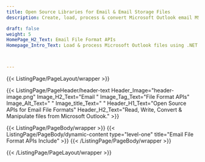 ```yaml
---
title: Open Source Libraries for Email & Email Storage Files
description: Create, load, process & convert Microsoft Outlook email MSG & email storage PST & OST files.

draft: false
weight: 5
HomePage_H2_Text: Email File Format APIs
Homepage_Intro_Text: Load & process Microsoft Outlook files using .NET & Java-based open source libraries.



---
```


{{< ListingPage/PageLayout/wrapper >}}

{{< ListingPage/PageHeader/header-text
Header_Image="header-image.png"
Image_H2_Text="Email "
Image_Tag_Text="File Format APIs"
Image_Alt_Text=" "
Image_title_Text=" "
Header_H1_Text="Open Source APIs for Email File Formats"
Header_H2_Text="Read, Write, Convert & Manipulate files from Microsoft Outlook." >}}

{{< ListingPage/PageBody/wrapper >}}
{{< ListingPage/PageBody/dynamic-content type="level-one" title="Email File Format APIs Include" >}}
{{< /ListingPage/PageBody/wrapper >}}

{{< /ListingPage/PageLayout/wrapper >}}